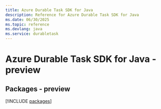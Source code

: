 ```yaml
---
title: Azure Durable Task SDK for Java
description: Reference for Azure Durable Task SDK for Java
ms.date: 06/30/2025
ms.topic: reference
ms.devlang: java
ms.service: durabletask
---
```

# Azure Durable Task SDK for Java - preview
## Packages - preview
[!INCLUDE [packages](durable-task-index.md)]